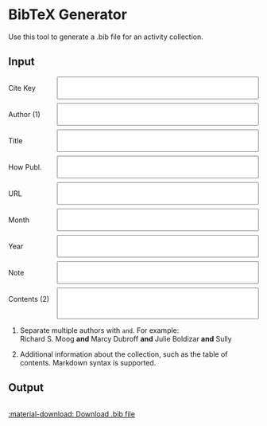 # BibTeX Generator

Use this tool to generate a .bib file for an activity collection.

## Input

<style>
  #bg_form {
    display: grid;
    grid-template-columns: max-content 1fr;
    gap: 0.5rem 1rem;
  }
  textarea {
    padding: 1ex;
    overflow-y: hidden;
    resize: none;
  }
</style>

<div id="bg_form" class="annotate">

  <label for="bg_key">Cite Key</label>
  <textarea id="bg_key" rows="1"></textarea>

  <label for="bg_author">Author (1)</label>
  <textarea id="bg_author" rows="1"></textarea>

  <label for="bg_title">Title</label>
  <textarea id="bg_title" rows="1"></textarea>

  <label for="bg_how">How Publ.</label>
  <textarea id="bg_how" rows="1"></textarea>

  <label for="bg_url">URL</label>
  <textarea id="bg_url" rows="1"></textarea>

  <label for="bg_month">Month</label>
  <textarea id="bg_month" rows="1"></textarea>

  <label for="bg_year">Year</label>
  <textarea id="bg_year" rows="1"></textarea>

  <label for="bg_note">Note</label>
  <textarea id="bg_note" rows="1"></textarea>

  <label for="bg_contents">Contents (2)</label>
  <textarea id="bg_contents" rows="3"></textarea>

</div>

1. Separate multiple authors with `and`. For example:<br>
   Richard S. Moog **and** Marcy Dubroff **and** Julie Boldizar **and** Sully

2. Additional information about the collection, such as the table of contents.
   Markdown syntax is supported.

## Output

```
```

<a id="bg_download" href="unnamed.bib">
  :material-download: Download .bib file
</a>

<script src="../bibgen.js?v=2025-07-12"></script>
